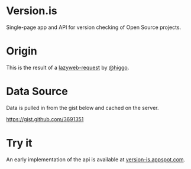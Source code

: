 # Version.is

Single-page app and API for version checking of Open Source projects.

# Origin

This is the result of a [lazyweb-request](https://github.com/h5bp/lazyweb-requests/issues/96 "Issue #96: www.version.is Get latest version of Open Source projects.") by [@higgo](https://github.com/higgo "higgo").

# Data Source

Data is pulled in from the gist below and cached on the server.

https://gist.github.com/3691351

# Try it

An early implementation of the api is available at [version-is.appspot.com](http://version-is.appspot.com "version.is at Google App Engine").